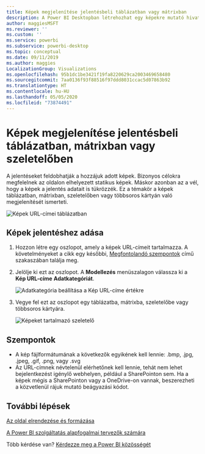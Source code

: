 ```yaml
---
title: Képek megjelenítése jelentésbeli táblázatban vagy mátrixban
description: A Power BI Desktopban létrehozhat egy képekre mutató hivatkozásokat tartalmazó oszlopot. Ez után ezeket a hivatkozásokat a Power BI Desktopban vagy a Power BI szolgáltatásban hozzáadhatja egy jelentés táblázatához, mátrixához, szeletelőjéhez vagy többsoros kártyájához, hogy a kép megjelenjen.
author: maggiesMSFT
ms.reviewer: ''
ms.custom: ''
ms.service: powerbi
ms.subservice: powerbi-desktop
ms.topic: conceptual
ms.date: 09/11/2019
ms.author: maggies
LocalizationGroup: Visualizations
ms.openlocfilehash: 95b1dc1be3421f19fa8220629ca2003469658480
ms.sourcegitcommit: 7aa0136f93f88516f97ddd8031ccac5d07863b92
ms.translationtype: HT
ms.contentlocale: hu-HU
ms.lasthandoff: 05/05/2020
ms.locfileid: "73874491"
---
```

# <a name="display-images-in-a-table-matrix-or-slicer-in-a-report"></a>Képek megjelenítése jelentésbeli táblázatban, mátrixban vagy szeletelőben

A jelentéseket feldobhatják a hozzájuk adott képek. Bizonyos célokra megfelelnek az oldalon elhelyezett statikus képek. Máskor azonban az a vél, hogy a képek a jelentés adatait is tükrözzék. Ez a témakör a képek táblázatban, mátrixban, szeletelőben vagy többsoros kártyán való megjelenítését ismerteti. 

![Képek URL-címei táblázatban](media/power-bi-images-tables/power-bi-url-images-table.png)

## <a name="add-images-to-your-report"></a>Képek jelentéshez adása

1. Hozzon létre egy oszlopot, amely a képek URL-címeit tartalmazza. A követelményeket a cikk egy későbbi, [Megfontolandó szempontok](#considerations) című szakaszában találja meg.

1. Jelölje ki ezt az oszlopot. A **Modellezés** menüszalagon válassza ki a **Kép URL-címe** **Adatkategóriát**.

    ![Adatkategória beállítása a Kép URL-címe értékre](media/power-bi-images-tables/power-bi-set-url-image.png)

1. Vegye fel ezt az oszlopot egy táblázatba, mátrixba, szeletelőbe vagy többsoros kártyára.

    ![Képeket tartalmazó szeletelő](media/power-bi-images-tables/power-bi-url-images-slicer.png)

## <a name="considerations"></a>Szempontok

- A kép fájlformátumának a következők egyikének kell lennie: .bmp, .jpg, .jpeg, .gif, .png, vagy .svg
- Az URL-címnek névtelenül elérhetőnek kell lennie, tehát nem lehet bejelentkezést igénylő webhelyen, például a SharePointon sem. Ha a képek mégis a SharePointon vagy a OneDrive-on vannak, beszerezheti a közvetlenül rájuk mutató beágyazási kódot. 


## <a name="next-steps"></a>További lépések

[Az oldal elrendezése és formázása](/learn/modules/visuals-in-power-bi/12-formatting)

[A Power BI szolgáltatás alapfogalmai tervezők számára](service-basic-concepts.md)

Több kérdése van? [Kérdezze meg a Power BI közösségét](https://community.powerbi.com/)

